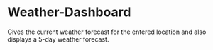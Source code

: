 # Weather-Dashboard
Gives the current weather forecast for the entered location and also displays a 5-day weather forecast.
